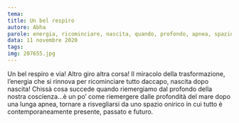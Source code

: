 ```yaml
---
tema:
title: Un bel respiro
autore: Abha
parole: energia, ricominciare, nascita, quando, profondo, apnea, spazio, onirico
data: 11 novembre 2020
tags: 
img: 207655.jpg
---
```

Un bel respiro e via! Altro giro altra corsa! Il miracolo della trasformazione, l’energia che si rinnova per ricominciare tutto daccapo, nascita dopo nascita! Chissà cosa succede quando riemergiamo dal profondo della nostra coscienza…è un po’ come riemergere dalle profondità del mare dopo una lunga apnea, tornare a risvegliarsi da uno spazio onirico in cui tutto è contemporaneamente presente, passato e futuro.  
